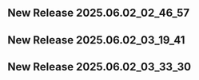 ## New Release 2025.06.02_02_46_57
## New Release 2025.06.02_03_19_41
## New Release 2025.06.02_03_33_30
